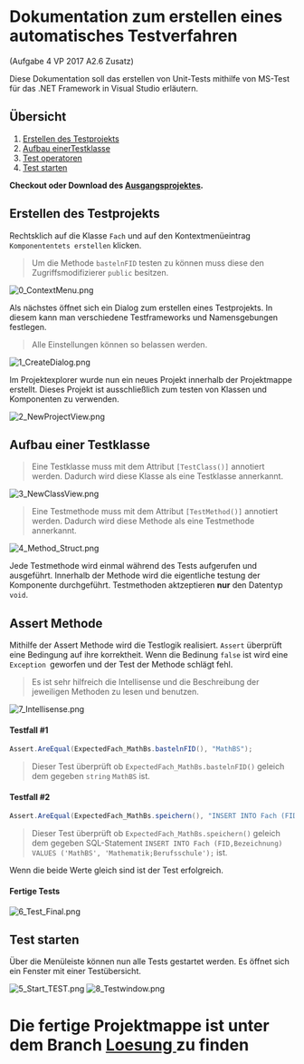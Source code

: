 # Dokumentation zum erstellen eines automatisches Testverfahren
(Aufgabe 4 VP 2017 A2.6 Zusatz)

Diese Dokumentation soll das erstellen von Unit-Tests mithilfe von MS-Test für das .NET Framework in Visual Studio erläutern.

## Übersicht

1. [Erstellen des Testprojekts](#create)
2. [Aufbau einerTestklasse](#structure)
3. [Test operatoren](#operators)
4. [Test starten](#testing)

**Checkout oder Download des [Ausgangsprojektes](https://github.com/derech1e/SV-UnitTests/archive/refs/heads/master.zip).**

## <a name="create"></a>Erstellen des Testprojekts

Rechtsklich auf die Klasse `Fach` und auf den Kontextmenüeintrag `Komponententets erstellen` klicken.

> Um die Methode `bastelnFID` testen zu können muss diese den Zugriffsmodifizierer `public` besitzen.

![0_ContextMenu.png](assets/img/0_ContextMenu.png)


Als nächstes öffnet sich ein Dialog zum erstellen eines Testprojekts. In diesem kann man verschiedene Testframeworks und Namensgebungen festlegen.

> Alle Einstellungen können so belassen werden.

![1_CreateDialog.png](assets/img/1_CreateDialog.png)

Im Projektexplorer wurde nun ein neues Projekt innerhalb der Projektmappe erstellt. Dieses Projekt ist ausschließlich zum testen von Klassen und Komponenten zu verwenden.

![2_NewProjectView.png](assets/img/2_NewProjectView.png)

## <a name="structure"></a>Aufbau einer Testklasse

> Eine Testklasse muss mit dem Attribut `[TestClass()]` annotiert werden. Dadurch wird diese Klasse als eine Testklasse annerkannt.

![3_NewClassView.png](assets/img/3_NewClassView.png)

> Eine Testmethode muss mit dem Attribut `[TestMethod()]` annotiert werden. Dadurch wird diese Methode als eine Testmethode annerkannt.

![4_Method_Struct.png](assets/img/4_Method_Struct.png)

Jede Testmethode wird einmal während des Tests aufgerufen und ausgeführt. Innerhalb der Methode wird die eigentliche testung der Komponente durchgeführt. Testmethoden aktzeptieren **nur** den Datentyp `void`.

## <a name="operators"></a>Assert Methode

Mithilfe der Assert Methode wird die Testlogik realisiert. `Assert` überprüft eine Bedingung auf ihre korrektheit. Wenn die Bedinung `false` ist wird eine `Exception `geworfen und der Test der Methode schlägt fehl.

> Es ist sehr hilfreich die Intellisense und die Beschreibung der jeweiligen Methoden zu lesen und benutzen.

![7_Intellisense.png](assets/img/7_Intellisense.png)

#### Testfall #1

```csharp
Assert.AreEqual(ExpectedFach_MathBs.bastelnFID(), "MathBS");
```

> Dieser Test überprüft ob `ExpectedFach_MathBs.bastelnFID()` geleich dem gegeben `string` `MathBS` ist.

#### Testfall #2

```csharp
Assert.AreEqual(ExpectedFach_MathBs.speichern(), "INSERT INTO Fach (FID,Bezeichnung) VALUES ('MathBS', 'Mathematik;Berufsschule');");
```

> Dieser Test überprüft ob `ExpectedFach_MathBs.speichern()` geleich dem gegeben SQL-Statement `INSERT INTO Fach (FID,Bezeichnung) VALUES ('MathBS', 'Mathematik;Berufsschule');` ist.

Wenn die beide Werte gleich sind ist der Test erfolgreich.

#### Fertige Tests

![6_Test_Final.png](assets/img/6_Test_Final.png)

## <a name="testing"></a>Test starten

Über die Menüleiste können nun alle Tests gestartet werden. Es öffnet sich ein Fenster mit einer Testübersicht.

![5_Start_TEST.png](assets/img/5_Start_TEST.png)
![8_Testwindow.png](assets/img/8_Testwindow.png)

# Die fertige Projektmappe ist unter dem Branch [Loesung ](https://github.com/derech1e/SV-UnitTests/tree/loesung)zu finden
